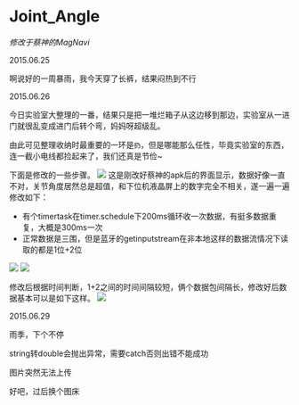 # Joint_Angle
*修改于蔡神的MagNavi*

2015.06.25

啊说好的一周暴雨，我今天穿了长裤，结果闷热到不行

2015.06.26

今日实验室大整理的一番，结果只是把一堆烂箱子从这边移到那边，实验室从一进门就很乱变成进门后转个弯，妈妈呀超级乱。

由此可见整理收纳时最重要的一环是`扔`，但是哪能那么任性，毕竟实验室的东西，连一截小电线都捡起来了，我们还真是节俭~

下面是修改的一些步骤。
![](http://i.imgur.com/1YYmEJx.jpg)
这是刚改好蔡神的apk后的界面显示，数据好像一直不对，关节角度居然总是超值，和下位机液晶屏上的数字完全不相关，遂一遍一遍修改如下：

- 有个timertask在timer.schedule下200ms循环收一次数据，有挺多数据重复，大概是300ms一次
- 正常数据是三围，但是蓝牙的getinputstream在非本地这样的数据流情况下读取的都是1位+2位

![](http://i.imgur.com/Vl6qTOl.jpg)
![](http://i.imgur.com/Ucii5rA.jpg)


修改后根据时间判断，1+2之间的时间间隔较短，俩个数据包间隔长，修改好后数据基本可以是如下这样。
![](http://i.imgur.com/GhjNRFw.jpg)

2015.06.29

雨季，下个不停

string转double会抛出异常，需要catch否则出错不能成功


图片突然无法上传

好吧，过后换个图床




